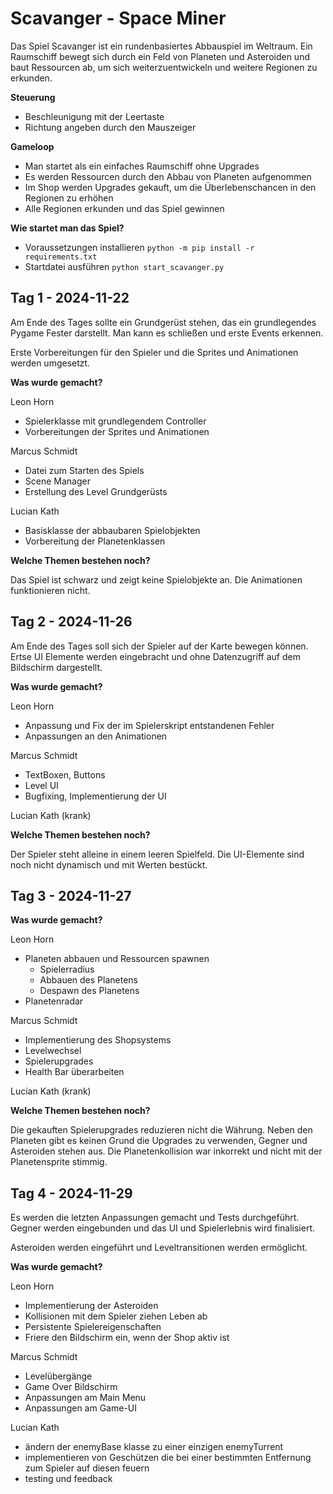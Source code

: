 # Scavanger - Space Miner

Das Spiel Scavanger ist ein rundenbasiertes Abbauspiel im Weltraum.
Ein Raumschiff bewegt sich durch ein Feld von Planeten und Asteroiden und baut Ressourcen ab, um sich weiterzuentwickeln und weitere Regionen zu erkunden.

**Steuerung**

- Beschleunigung mit der Leertaste
- Richtung angeben durch den Mauszeiger


**Gameloop**
- Man startet als ein einfaches Raumschiff ohne Upgrades
- Es werden Ressourcen durch den Abbau von Planeten aufgenommen
- Im Shop werden Upgrades gekauft, um die Überlebenschancen in den Regionen zu erhöhen
- Alle Regionen erkunden und das Spiel gewinnen

**Wie startet man das Spiel?**

- Voraussetzungen installieren `python -m pip install -r requirements.txt`
- Startdatei ausführen `python start_scavanger.py`


## Tag 1 - 2024-11-22

Am Ende des Tages sollte ein Grundgerüst stehen, das ein grundlegendes Pygame Fester darstellt. Man kann es schließen und erste Events erkennen.

Erste Vorbereitungen für den Spieler und die Sprites und Animationen werden umgesetzt.


**Was wurde gemacht?**

Leon Horn
- Spielerklasse mit grundlegendem Controller
- Vorbereitungen der Sprites und Animationen

Marcus Schmidt
- Datei zum Starten des Spiels
- Scene Manager
- Erstellung des Level Grundgerüsts

Lucian Kath
- Basisklasse der abbaubaren Spielobjekten
- Vorbereitung der Planetenklassen


**Welche Themen bestehen noch?**

Das Spiel ist schwarz und zeigt keine Spielobjekte an. Die Animationen funktionieren nicht.


## Tag 2 - 2024-11-26

Am Ende des Tages soll sich der Spieler auf der Karte bewegen können.
Ertse UI Elemente werden eingebracht und ohne Datenzugriff auf dem Bildschirm dargestellt.

**Was wurde gemacht?**

Leon Horn
- Anpassung und Fix der im Spielerskript entstandenen Fehler
- Anpassungen an den Animationen

Marcus Schmidt
- TextBoxen, Buttons
- Level UI
- Bugfixing, Implementierung der UI

Lucian Kath (krank)


**Welche Themen bestehen noch?**

Der Spieler steht alleine in einem leeren Spielfeld. Die UI-Elemente sind noch nicht dynamisch und mit Werten bestückt.


## Tag 3 - 2024-11-27

**Was wurde gemacht?**

Leon Horn

- Planeten abbauen und Ressourcen spawnen
    - Spielerradius
    - Abbauen des Planetens
    - Despawn des Planetens
- Planetenradar

Marcus Schmidt

- Implementierung des Shopsystems
- Levelwechsel
- Spielerupgrades
- Health Bar überarbeiten

Lucian Kath (krank)


**Welche Themen bestehen noch?**

Die gekauften Spielerupgrades reduzieren nicht die Währung.
Neben den Planeten gibt es keinen Grund die Upgrades zu verwenden, Gegner und Asteroiden stehen aus.
Die Planetenkollision war inkorrekt und nicht mit der Planetensprite stimmig.


## Tag 4 - 2024-11-29

Es werden die letzten Anpassungen gemacht und Tests durchgeführt.
Gegner werden eingebunden und das UI und Spielerlebnis wird finalisiert.

Asteroiden werden eingeführt und Leveltransitionen werden ermöglicht.


**Was wurde gemacht?**

Leon Horn
- Implementierung der Asteroiden
- Kollisionen mit dem Spieler ziehen Leben ab
- Persistente Spielereigenschaften
- Friere den Bildschirm ein, wenn der Shop aktiv ist

Marcus Schmidt
- Levelübergänge
- Game Over Bildschirm
- Anpassungen am Main Menu
- Anpassungen am Game-UI

Lucian Kath
- ändern der enemyBase klasse zu einer einzigen enemyTurrent
- implementieren von Geschützen die bei einer bestimmten Entfernung zum Spieler auf diesen feuern
- testing und feedback